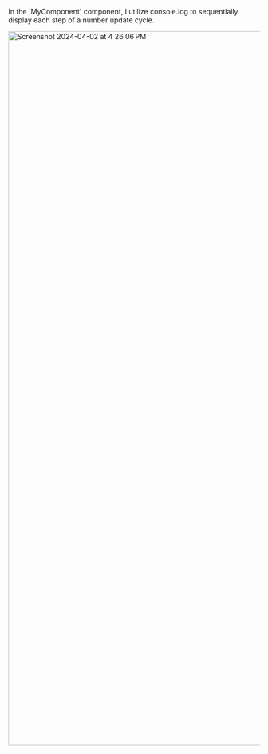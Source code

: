 In the 'MyComponent' component, I utilize console.log to sequentially display each step of a number update cycle.


<img width="1431" alt="Screenshot 2024-04-02 at 4 26 06 PM" src="https://github.com/fabio-daros/react-lifecycles/assets/43766793/6beddead-6f3f-4ddb-a607-9832f24583b1">
